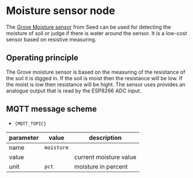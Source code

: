 # Moisture sensor node

The [Grove Moisture sensor][0] from Seed can be used for detecting the moisture
of soil or judge if there is water around the sensor. It is a low-cost sensor
based on resistive measuring.

## Operating principle

The Grove moisture sensor is based on the measuring of the resistance of the
soil it is digged in. If the soil is moist then the resistance will be low. If
the moist is low then resistance will be hight. The sensor uses provides an
analogue output that is read by the ESP8266 ADC input.

## MQTT message scheme

* `{MQTT_TOPIC}`

| parameter      | value             |  description                 |
|----------------|-------------------|------------------------------|
|name            |`moisture`         |                              |
|value           |                   |current moisture value        |
|unit            |`pct`              |moisture in percent           |


[0]: http://wiki.seeed.cc/Grove-Moisture_Sensor/
